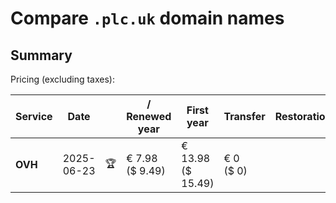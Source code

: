 # Compare `.plc.uk` domain names

## Summary

Pricing (excluding taxes):

| Service | Date |  | / Renewed year | First year | Transfer | Restoration |
|--|--|--|--|--|--|--|
| **OVH** | 2025-06-23 | 🏆 | € 7.98<br>($ 9.49) | € 13.98<br>($ 15.49) | € 0<br>($ 0) |  |
